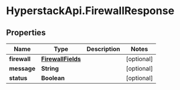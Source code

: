 # HyperstackApi.FirewallResponse

## Properties

Name | Type | Description | Notes
------------ | ------------- | ------------- | -------------
**firewall** | [**FirewallFields**](FirewallFields.md) |  | [optional] 
**message** | **String** |  | [optional] 
**status** | **Boolean** |  | [optional] 


